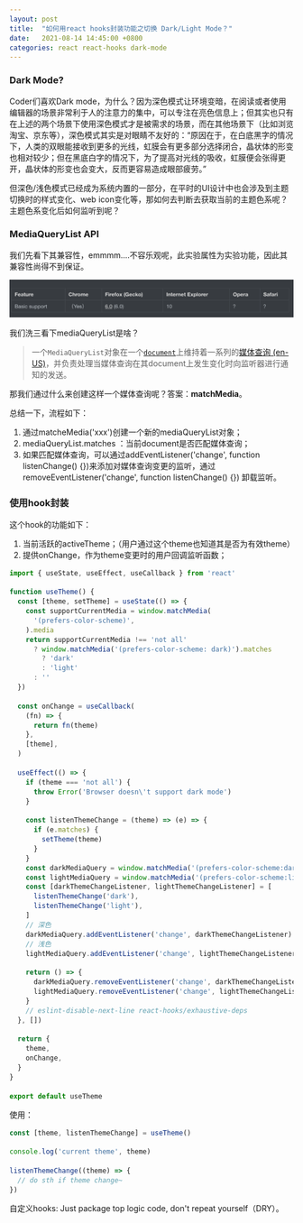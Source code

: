 ```yaml
---
layout: post
title:  "如何用react hooks封装功能之切换 Dark/Light Mode？"
date:   2021-08-14 14:45:00 +0800
categories: react react-hooks dark-mode
---
```


### Dark Mode?

Coder们喜欢Dark mode，为什么？因为深色模式让环境变暗，在阅读或者使用编辑器的场景非常利于人的注意力的集中，可以专注在亮色信息上；但其实也只有在上述的两个场景下使用深色模式才是被需求的场景，而在其他场景下（比如浏览淘宝、京东等），深色模式其实是对眼睛不友好的：“原因在于，在白底黑字的情况下，人类的双眼能接收到更多的光线，虹膜会有更多部分选择闭合，晶状体的形变也相对较少；但在黑底白字的情况下，为了提高对光线的吸收，虹膜便会张得更开，晶状体的形变也会变大，反而更容易造成眼部疲劳。”

但深色/浅色模式已经成为系统内置的一部分，在平时的UI设计中也会涉及到主题切换时的样式变化、web icon变化等，那如何去判断去获取当前的主题色系呢？主题色系变化后如何监听到呢？

### MediaQueryList API

[MDN 文档]: https://developer.mozilla.org/zh-CN/docs/Web/API/MediaQueryList

我们先看下其兼容性，emmmm....不容乐观呢，此实验属性为实验功能，因此其兼容性尚得不到保证。

<img src="https://github.com/qianghe/blogs/blob/main/imgs/mediaQueryList-support.png?raw=true" alt="MediaQueryList Support" style="zoom:60%;" />

我们洗三看下mediaQueryList是啥？

> 一个`MediaQueryList`对象在一个[`document`](https://developer.mozilla.org/zh-CN/docs/Web/API/Document)上维持着一系列的[媒体查询 (en-US)](https://developer.mozilla.org/en-US/docs/Web/CSS/Media_Queries/Using_media_queries)，并负责处理当媒体查询在其document上发生变化时向监听器进行通知的发送。

那我们通过什么来创建这样一个媒体查询呢？答案：**matchMedia**。

总结一下，流程如下：

1. 通过matcheMedia('xxx')创建一个新的mediaQueryList对象；
2. mediaQueryList.matches ：当前document是否匹配媒体查询；
3. 如果匹配媒体查询，可以通过addEventListener('change', function listenChange() {})来添加对媒体查询变更的监听，通过removeEventListener('change', function listenChange() {}) 卸载监听。

### 使用hook封装

这个hook的功能如下：

1. 当前活跃的activeTheme；（用户通过这个theme也知道其是否为有效theme）
2. 提供onChange，作为theme变更时的用户回调监听函数；

```javascript
import { useState, useEffect, useCallback } from 'react'

function useTheme() {
  const [theme, setTheme] = useState(() => {
    const supportCurrentMedia = window.matchMedia(
      '(prefers-color-scheme)',
    ).media
    return supportCurrentMedia !== 'not all'
      ? window.matchMedia('(prefers-color-scheme: dark)').matches
        ? 'dark'
        : 'light'
      : ''
  })

  const onChange = useCallback(
    (fn) => {
      return fn(theme)
    },
    [theme],
  )

  useEffect(() => {
    if (theme === 'not all') {
      throw Error('Browser doesn\'t support dark mode')
    }

    const listenThemeChange = (theme) => (e) => {
      if (e.matches) {
        setTheme(theme)
      }
    }
    const darkMediaQuery = window.matchMedia('(prefers-color-scheme:dark)')
    const lightMediaQuery = window.matchMedia('(prefers-color-scheme:light)')
    const [darkThemeChangeListener, lightThemeChangeListener] = [
      listenThemeChange('dark'),
      listenThemeChange('light'),
    ]
    // 深色
    darkMediaQuery.addEventListener('change', darkThemeChangeListener)
    // 浅色
    lightMediaQuery.addEventListener('change', lightThemeChangeListener)

    return () => {
      darkMediaQuery.removeEventListener('change', darkThemeChangeListener)
      lightMediaQuery.removeEventListener('change', lightThemeChangeListener)
    }
    // eslint-disable-next-line react-hooks/exhaustive-deps
  }, [])

  return {
    theme,
    onChange,
  }
}

export default useTheme
```

使用：

```javascript
const [theme, listenThemeChange] = useTheme()

console.log('current theme', theme)

listenThemeChange((theme) => {
  // do sth if theme change~
})
```

自定义hooks: Just package top logic code, don't repeat yourself（DRY）。

